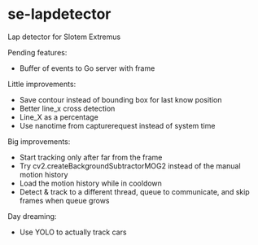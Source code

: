 # se-lapdetector
Lap detector for Slotem Extremus

Pending features:
* Buffer of events to Go server with frame

Little improvements:
* Save contour instead of bounding box for last know position
* Better line_x cross detection
* Line_X as a percentage
* Use nanotime from capturerequest instead of system time

Big improvements:
* Start tracking only after far from the frame
* Try cv2.createBackgroundSubtractorMOG2 instead of the manual motion history
* Load the motion history while in cooldown
* Detect & track to a different thread, queue to communicate, and skip frames when queue grows

Day dreaming:
* Use YOLO to actually track cars

